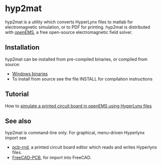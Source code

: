 # hyp2mat

hyp2mat is a utility which converts HyperLynx files to matlab for electromagnetic simulation, or to PDF for printing.
hyp2mat is distributed with [openEMS](http://www.openems.de), a free open-source electromagnetic field solver.

## Installation

hyp2mat can be installed from pre-compiled binaries, or compiled from source:

* [Windows binaries](http://www.kdvelectronics.eu/hyp2mat/hyp2mat-win32-current.zip)
* To install from source see the file INSTALL for compilation instructions

## Tutorial

How to [simulate a printed circuit board in openEMS using HyperLynx files](http://openems.de/index.php/Tutorial:_Importing_with_hyp2mat) 

## See also

hyp2mat is command-line only. For graphical, menu-driven Hyperlynx import see 
* [pcb-rnd](http://repo.hu/projects/pcb-rnd/), a printed circuit board editor which reads and writes Hyperlynx files.
* [FreeCAD-PCB](https://eaglepcb2freecad.sourceforge.io/), for import into FreeCAD.
